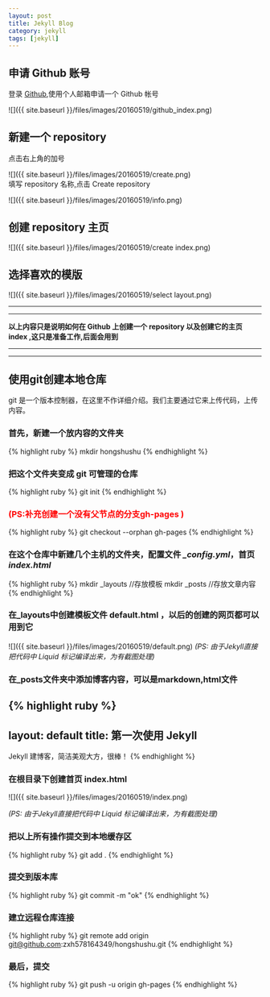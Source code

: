 ```yaml
---
layout: post
title: Jekyll Blog
category: jekyll
tags: [jekyll]
---
```


## 申请 Github 账号

登录 [Github](https://github.com/),使用个人邮箱申请一个 Github 帐号

![]({{ site.baseurl }}/files/images/20160519/github_index.png)

## 新建一个 repository

点击右上角的加号

![]({{ site.baseurl }}/files/images/20160519/create.png)  
填写 repository 名称,点击 Create repository  

![]({{ site.baseurl }}/files/images/20160519/info.png)

## 创建 repository 主页

![]({{ site.baseurl }}/files/images/20160519/create index.png)

## 选择喜欢的模版

![]({{ site.baseurl }}/files/images/20160519/select layout.png)

***
***

**以上内容只是说明如何在 Github 上创建一个 repository 以及创建它的主页 index ,这只是准备工作,后面会用到**

***
***

## 使用git创建本地仓库

git 是一个版本控制器，在这里不作详细介绍。我们主要通过它来上传代码，上传内容。

### 首先，新建一个放内容的文件夹

{% highlight ruby %}
 mkdir hongshushu
{% endhighlight %}
### 把这个文件夹变成 git 可管理的仓库

{% highlight ruby %}
git init
{% endhighlight %}
### **<font style="color:red">(PS:补充创建一个没有父节点的分支gh-pages )</font>**

{% highlight ruby %}
git checkout --orphan gh-pages
{% endhighlight %}
### 在这个仓库中新建几个主机的文件夹，配置文件 *_config.yml*，首页 *index.html*

{% highlight ruby %}
mkdir _layouts  //存放模板
mkdir _posts     //存放文章内容
{% endhighlight %}
### 在_layouts中创建模板文件 default.html ，以后的创建的网页都可以用到它

![]({{ site.baseurl }}/files/images/20160519/default.png)
*(PS: 由于Jekyll直接把代码中 Liquid 标记编译出来，为有截图处理)*

### 在_posts文件夹中添加博客内容，可以是markdown,html文件

{% highlight ruby %}
  ---
  layout: default
  title: 第一次使用 Jekyll
  ---
  Jekyll 建博客，简洁美观大方，很棒！
{% endhighlight %}
### 在根目录下创建首页 index.html

![]({{ site.baseurl }}/files/images/20160519/index.png)

*(PS: 由于Jekyll直接把代码中 Liquid 标记编译出来，为有截图处理)*

### 把以上所有操作提交到本地缓存区

{% highlight ruby %}
git add .
{% endhighlight %}
### 提交到版本库

{% highlight ruby %}
git commit -m "ok"
{% endhighlight %}
### 建立远程仓库连接

{% highlight ruby %}
git remote add origin git@github.com:zxh578164349/hongshushu.git
{% endhighlight %}

### 最后，提交

{% highlight ruby %}
git push -u origin gh-pages
{% endhighlight %}


